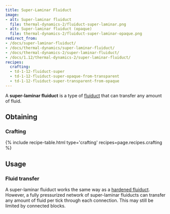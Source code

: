 ```yaml
---
title: Super-Laminar Fluiduct
image:
- alt: Super-laminar fluiduct
  file: thermal-dynamics-2/fluiduct-super-laminar.png
- alt: Super-laminar fluiduct (opaque)
  file: thermal-dynamics-2/fluiduct-super-laminar-opaque.png
redirect_from:
- /docs/super-laminar-fluiduct/
- /docs/thermal-dynamics/super-laminar-fluiduct/
- /docs/thermal-dynamics-2/super-laminar-fluiduct/
- /docs/1.12/thermal-dynamics-2/super-laminar-fluiduct/
recipes:
  crafting:
  - td-1-12-fluiduct-super
  - td-1-12-fluiduct-super-opaque-from-transparent
  - td-1-12-fluiduct-super-transparent-from-opaque
---
```


A **super-laminar fluiduct** is a type of [fluiduct](../fluiduct/) that can
transfer any amount of fluid.


Obtaining
---------

### Crafting
{% include recipe-table.html type='crafting' recipes=page.recipes.crafting %}


Usage
-----

### Fluid transfer
A super-laminar fluiduct works the same way as a [hardened
fluiduct](../hardened-fluiduct/). However, a fully pressurized network of
super-laminar fluiducts can transfer any amount of fluid per tick through each
connection. This may still be limited by connected blocks.
